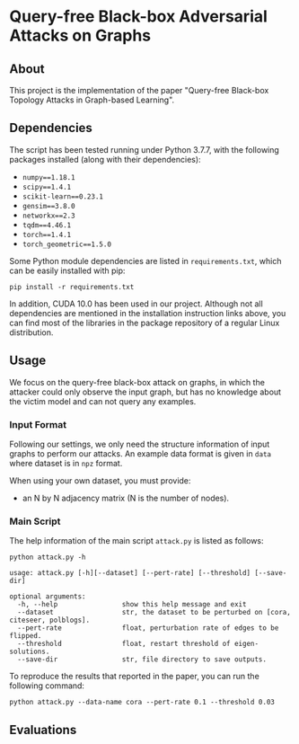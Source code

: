 Query-free Black-box Adversarial Attacks on Graphs
===============================================================================

About
-----

This project is the implementation of the paper "Query-free Black-box Topology Attacks in Graph-based Learning".

Dependencies
-----

The script has been tested running under Python 3.7.7, with the following packages installed (along with their dependencies):

- `numpy==1.18.1`
- `scipy==1.4.1`
- `scikit-learn==0.23.1`
- `gensim==3.8.0`
- `networkx==2.3`
- `tqdm==4.46.1`
- `torch==1.4.1`
- `torch_geometric==1.5.0`


Some Python module dependencies are listed in `requirements.txt`, which can be easily installed with pip:

```
pip install -r requirements.txt
```

In addition, CUDA 10.0 has been used in our project. Although not all dependencies are mentioned in the installation instruction links above, you can find most of the libraries in the package repository of a regular Linux distribution.


Usage
-----
We focus on the query-free black-box attack on graphs, in which the attacker could only observe the input graph, but has no knowledge about the victim model and can not query any examples.

### Input Format
Following our settings, we only need the structure information of input graphs to perform our attacks.
An example data format is given in ```data``` where dataset is in ```npz``` format.

When using your own dataset, you must provide:

* an N by N adjacency matrix (N is the number of nodes).

### Main Script
The help information of the main script ```attack.py``` is listed as follows:

    python attack.py -h
    
    usage: attack.py [-h][--dataset] [--pert-rate] [--threshold] [--save-dir]
    
    optional arguments:
      -h, --help                show this help message and exit
      --dataset                 str, the dataset to be perturbed on [cora, citeseer, polblogs].
      --pert-rate               float, perturbation rate of edges to be flipped.
      --threshold               float, restart threshold of eigen-solutions.
      --save-dir                str, file directory to save outputs.
      

To reproduce the results that reported in the paper, you can run the following command:

    python attack.py --data-name cora --pert-rate 0.1 --threshold 0.03 
    
    
Evaluations
-----
